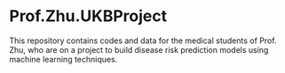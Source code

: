 # Prof.Zhu.UKBProject
This repository contains codes and data for the medical students of Prof. Zhu, who are on a project to build disease risk prediction models using machine learning techniques. 
